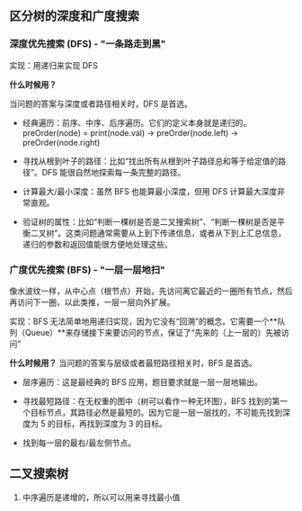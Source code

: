 ## 区分树的深度和广度搜索

### 深度优先搜索 (DFS) - "一条路走到黑"

实现：用递归来实现 DFS

**什么时候用？**

当问题的答案与深度或者路径相关时，DFS 是首选。

- 经典遍历：前序、中序、后序遍历。它们的定义本身就是递归的。
  preOrder(node) = print(node.val) -> preOrder(node.left) -> preOrder(node.right)

- 寻找从根到叶子的路径：比如“找出所有从根到叶子路径总和等于给定值的路径”。DFS 能很自然地探索每一条完整的路径。

- 计算最大/最小深度：虽然 BFS 也能算最小深度，但用 DFS 计算最大深度非常直观。

- 验证树的属性：比如“判断一棵树是否是二叉搜索树”、“判断一棵树是否是平衡二叉树”。这类问题通常需要从上到下传递信息，或者从下到上汇总信息，递归的参数和返回值能很方便地处理这些。

### 广度优先搜索 (BFS) - "一层一层地扫"

像水波纹一样，从中心点（根节点）开始，先访问离它最近的一圈所有节点，然后再访问下一圈，以此类推，一层一层向外扩展。

实现：BFS 无法简单地用递归实现，因为它没有“回溯”的概念。它需要一个**队列（Queue）**来存储接下来要访问的节点，保证了“先来的（上一层的）先被访问”

**什么时候用？**
当问题的答案与层级或者最短路径相关时，BFS 是首选。

- 层序遍历：这是最经典的 BFS 应用，题目要求就是一层一层地输出。

- 寻找最短路径：在无权重的图中（树可以看作一种无环图），BFS 找到的第一个目标节点，其路径必然是最短的。因为它是一层一层找的，不可能先找到深度为 5 的目标，再找到深度为 3 的目标。

- 找到每一层的最右/最左侧节点。

## 二叉搜索树

1. 中序遍历是递增的，所以可以用来寻找最小值
